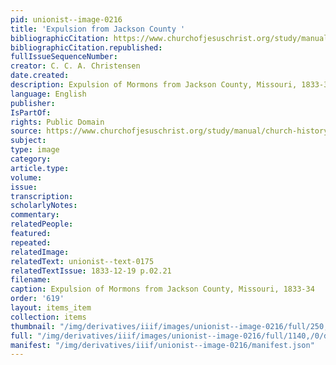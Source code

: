 ```yaml
---
pid: unionist--image-0216
title: 'Expulsion from Jackson County '
bibliographicCitation: https://www.churchofjesuschrist.org/study/manual/church-history-in-the-fulness-of-times/chapter-eleven?lang=eng
bibliographicCitation.republished: 
fullIssueSequenceNumber: 
creator: C. C. A. Christensen
date.created: 
description: Expulsion of Mormons from Jackson County, Missouri, 1833-34
language: English
publisher: 
IsPartOf: 
rights: Public Domain
source: https://www.churchofjesuschrist.org/study/manual/church-history-in-the-fulness-of-times/chapter-eleven?lang=eng
subject: 
type: image
category: 
article.type: 
volume: 
issue: 
transcription: 
scholarlyNotes: 
commentary: 
relatedPeople: 
featured: 
repeated: 
relatedImage: 
relatedText: unionist--text-0175
relatedTextIssue: 1833-12-19 p.02.21
filename: 
caption: Expulsion of Mormons from Jackson County, Missouri, 1833-34
order: '619'
layout: items_item
collection: items
thumbnail: "/img/derivatives/iiif/images/unionist--image-0216/full/250,/0/default.jpg"
full: "/img/derivatives/iiif/images/unionist--image-0216/full/1140,/0/default.jpg"
manifest: "/img/derivatives/iiif/unionist--image-0216/manifest.json"
---
```

